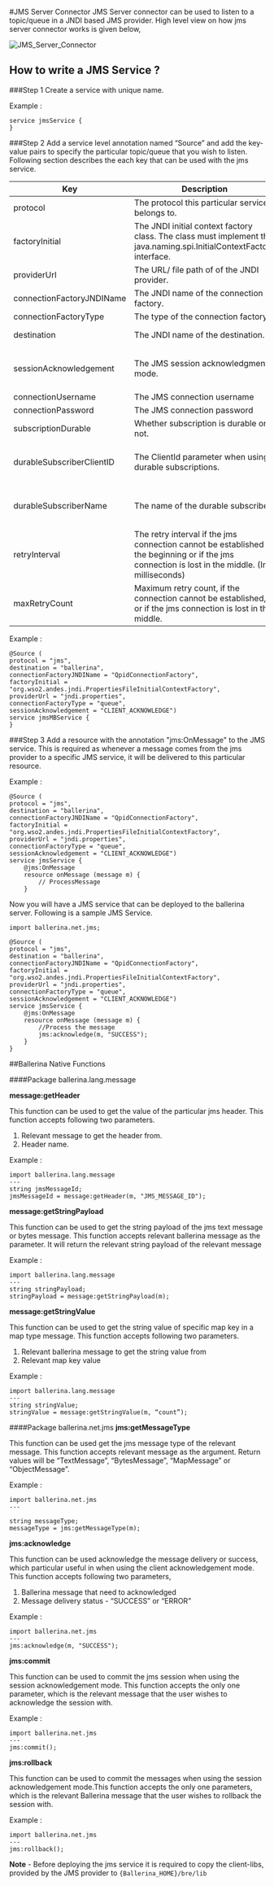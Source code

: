 #JMS Server Connector
JMS Server connector can be used to listen to a topic/queue in a JNDI based JMS provider. High level view on how jms server connector works is given below,

![JMS_Server_Connector](../images/jms_server_connector.png)

## How to write a JMS Service ?
###Step 1
Create a service with unique name.

Example : 
```
service jmsService {
}
```
###Step 2
Add a service level annotation named “Source” and add the key-value pairs to specify the particular topic/queue that you wish to listen. Following section describes the each key that can be used with the jms service.

Key | Description | Required | Expected Values | Default Value
------------ | ------------- | ---------- | ----------- | ----------
protocol | The protocol this particular service belongs to. | Yes | jms | -
factoryInitial | The JNDI initial context factory class. The class must implement the java.naming.spi.InitialContextFactory interface. | Yes | A valid class name depending on the jms provider | -
providerUrl | The URL/ file path of  of the JNDI provider. | Yes | A valid url/ path for the JNDI provider | -
connectionFactoryJNDIName | The JNDI name of the connection factory. | Yes | A valid jndi name of the connection factory. | -
connectionFactoryType | The type of the connection factory. | no | queue, topic | queue
destination | The JNDI name of the destination. | no | A valid jndi name of the destination | service name
sessionAcknowledgement | The JMS session acknowledgment mode. | no | AUTO_ACKNOWLEDGE, CLIENT_ACKNOWLEDGE, DUPS_OK_ACKNOWLEDGE, SESSION_TRANSACTED | AUTO_ACKNOWLEDGE
connectionUsername | The JMS connection username | no | - | -
connectionPassword | The JMS connection password | no | - | -
subscriptionDurable | Whether subscription is durable or not. | no | true, false | false
durableSubscriberClientID | The ClientId parameter when using durable subscriptions. | Required if subscriptionDurable is specified as "true" | - | -
durableSubscriberName | The name of the durable subscriber. | Required if subscriptionDurable is specified as "true". | - | -
retryInterval | The retry interval if the jms connection cannot be established at the beginning or if the jms connection is lost in the middle. (In milliseconds) | no | A valid long value. | 10000
maxRetryCount | Maximum retry count, if the connection cannot be established, or if the jms connection is lost in the middle. | no | A valid integer value. | 5

Example : 

```
@Source (
protocol = "jms",
destination = "ballerina",
connectionFactoryJNDIName = "QpidConnectionFactory",
factoryInitial = "org.wso2.andes.jndi.PropertiesFileInitialContextFactory",
providerUrl = "jndi.properties",
connectionFactoryType = "queue",
sessionAcknowledgement = "CLIENT_ACKNOWLEDGE")
service jmsMBService {
}
```

###Step 3
Add a resource with the annotation "jms:OnMessage" to the JMS service. This is required as whenever a message comes from
 the jms provider to a specific JMS service, it will be delivered to this particular resource.

Example :

```
@Source (
protocol = "jms",
destination = "ballerina",
connectionFactoryJNDIName = "QpidConnectionFactory",
factoryInitial = "org.wso2.andes.jndi.PropertiesFileInitialContextFactory",
providerUrl = "jndi.properties",
connectionFactoryType = "queue",
sessionAcknowledgement = "CLIENT_ACKNOWLEDGE")
service jmsService {
    @jms:OnMessage
    resource onMessage (message m) {
        // ProcessMessage
    }
```

Now you will have a JMS service that can be deployed to the ballerina server. Following is a sample JMS Service.

```
import ballerina.net.jms;

@Source (
protocol = "jms",
destination = "ballerina",
connectionFactoryJNDIName = "QpidConnectionFactory",
factoryInitial = "org.wso2.andes.jndi.PropertiesFileInitialContextFactory",
providerUrl = "jndi.properties",
connectionFactoryType = "queue",
sessionAcknowledgement = "CLIENT_ACKNOWLEDGE")
service jmsService {
    @jms:OnMessage
    resource onMessage (message m) {
        //Process the message
        jms:acknowledge(m, "SUCCESS");
    }
}
```

##Ballerina Native Functions

####Package ballerina.lang.message

**message:getHeader**  

This function can be used to get the value of the particular jms header.
This function accepts following two parameters.    
1. Relevant message to get the header from.
2. Header name.

Example :
 
```
import ballerina.lang.message
---
string jmsMessageId;
jmsMessageId = message:getHeader(m, "JMS_MESSAGE_ID");
```

**message:getStringPayload**

This function can be used to get the string payload of the jms text message or bytes message. This function accepts relevant ballerina message as the parameter. It will return the relevant string payload of the relevant message

Example :
```
import ballerina.lang.message
---
string stringPayload;
stringPayload = message:getStringPayload(m);
```

**message:getStringValue**

This function can be used to get the string value of specific map key in a map type message. This function accepts following two parameters.
1. Relevant ballerina message to get the string value from
2. Relevant map key value

Example : 

```
import ballerina.lang.message
---
string stringValue;
stringValue = message:getStringValue(m, “count”);
```

####Package ballerina.net.jms
**jms:getMessageType**

This function can be used get the jms message type of the relevant message. This function accepts relevant message as the argument. Return values will be “TextMessage”, “BytesMessage”, “MapMessage” or “ObjectMessage”.

Example :
```
import ballerina.net.jms
---

string messageType;
messageType = jms:getMessageType(m);
```

**jms:acknowledge**

This function can be used acknowledge the message delivery or success, which particular useful in when using the client acknowledgement mode. This function accepts following two parameters,
1. Ballerina message that need to acknowledged 
2. Message delivery status - “SUCCESS” or  “ERROR”

Example :
```
import ballerina.net.jms
---
jms:acknowledge(m, "SUCCESS");
```

**jms:commit**

This function can be used to commit the jms session when using the session acknowledgement mode. This function accepts the only one parameter, which is the relevant message that the user wishes to acknowledge the session with.

Example : 
```
import ballerina.net.jms
---
jms:commit();
```

**jms:rollback**

This function can be used to commit the messages when using the session acknowledgement mode.This function accepts the only one parameters, which is the relevant Ballerina message that the user wishes to rollback the session with.

Example :
```
import ballerina.net.jms
---
jms:rollback();
```


**Note** - Before deploying the jms service it is required to copy the client-libs, provided by the JMS provider to `{Ballerina_HOME}/bre/lib` 